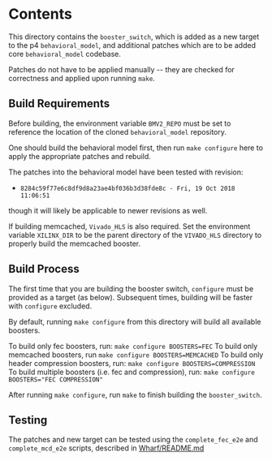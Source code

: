 # Contents

This directory contains the `booster_switch`, which is added as a new target
to the p4 `behavioral_model`, and additional patches which are to be
added core `behavioral_model` codebase.

Patches do not have to be applied manually -- they are checked for correctness
and applied upon running `make`.

## Build Requirements

Before building, the environment variable `BMV2_REPO` must be set to reference
the location of the cloned `behavioral_model` repository.

One should build the behavioral model first, then run `make configure` here
to apply the appropriate patches and rebuild.

The patches into the behavioral model have been tested with revision:
- `8284c59f77e6c8df9d8a23ae4bf036b3d38fde8c - Fri, 19 Oct 2018 11:06:51`

though it will likely be applicable to newer revisions as well.

If building memcached, `Vivado_HLS` is also required.
Set the environment variable `XILINX_DIR` to be the parent directory
of the `VIVADO_HLS` directory to properly build the memcached booster.

## Build Process

The first time that you are building the booster switch, `configure` must be provided
as a target (as below). Subsequent times, building will be faster with `configure` excluded.

By default, running `make configure` from this directory will build all available boosters.

To build only fec boosters, run:
`make configure BOOSTERS=FEC`
To build only memcached boosters, run
`make configure BOOSTERS=MEMCACHED`
To build only header compression boosters, run:
`make configure BOOSTERS=COMPRESSION`
To build multiple boosters (i.e. fec and compression), run:
`make configure BOOSTERS="FEC COMPRESSION"`

After running `make configure`, run `make` to finish building the `booster_switch`.

## Testing

The patches and new target can be tested using the `complete_fec_e2e` and
`complete_mcd_e2e` scripts, described in [Wharf/README.md](../../Wharf/README.md)
